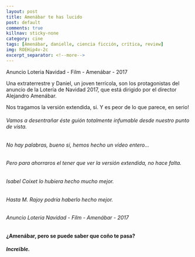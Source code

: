 ```yaml
---
layout: post
title: Amenábar te has lucido
post: default
comments: true
killnav: sticky-none
category: cine
tags: [Amenábar, danielle, ciencia ficción, crítica, review]
img: ROEHip4v-2c
excerpt_separator: <!--more-->
---
```


Anuncio Loteria Navidad - Film - Amenábar - 2017

Una extraterrestre y Daniel, un joven terrícola, son los protagonistas del anuncio de la Lotería de Navidad 2017, que está dirigido por el director Alejandro Amenábar.

Nos tragamos la versión extendida, si. Y es peor de lo que parece, en serio!


<!--more-->


###### Vamos a desentrañar éste guión totalmente infumable desde nuestro punto de vista.

###### No hay palabras, bueno si, hemos hecho un video entero...

###### Pero para ahorraros el tener que ver la versión extendida, no hace falta.

###### Isabel Coixet lo hubiera hecho mucho mejor.

###### Hasta M. Rajoy podría haberlo hecho mejor.

###### Anuncio Loteria Navidad - Film - Amenábar - 2017

#### ¿Amenábar, pero se puede saber que coño te pasa?

##### Increïble.
